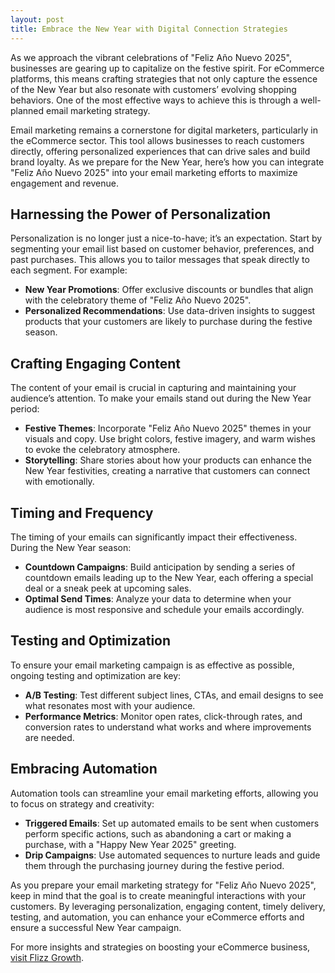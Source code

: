 ```yaml
---
layout: post
title: Embrace the New Year with Digital Connection Strategies
---
```



As we approach the vibrant celebrations of "Feliz Año Nuevo 2025", businesses are gearing up to capitalize on the festive spirit. For eCommerce platforms, this means crafting strategies that not only capture the essence of the New Year but also resonate with customers’ evolving shopping behaviors. One of the most effective ways to achieve this is through a well-planned email marketing strategy. 

Email marketing remains a cornerstone for digital marketers, particularly in the eCommerce sector. This tool allows businesses to reach customers directly, offering personalized experiences that can drive sales and build brand loyalty. As we prepare for the New Year, here’s how you can integrate "Feliz Año Nuevo 2025" into your email marketing efforts to maximize engagement and revenue.

## Harnessing the Power of Personalization

Personalization is no longer just a nice-to-have; it’s an expectation. Start by segmenting your email list based on customer behavior, preferences, and past purchases. This allows you to tailor messages that speak directly to each segment. For example:

- **New Year Promotions**: Offer exclusive discounts or bundles that align with the celebratory theme of "Feliz Año Nuevo 2025".
- **Personalized Recommendations**: Use data-driven insights to suggest products that your customers are likely to purchase during the festive season.

## Crafting Engaging Content

The content of your email is crucial in capturing and maintaining your audience’s attention. To make your emails stand out during the New Year period:

- **Festive Themes**: Incorporate "Feliz Año Nuevo 2025" themes in your visuals and copy. Use bright colors, festive imagery, and warm wishes to evoke the celebratory atmosphere.
- **Storytelling**: Share stories about how your products can enhance the New Year festivities, creating a narrative that customers can connect with emotionally.

## Timing and Frequency

The timing of your emails can significantly impact their effectiveness. During the New Year season:

- **Countdown Campaigns**: Build anticipation by sending a series of countdown emails leading up to the New Year, each offering a special deal or a sneak peek at upcoming sales.
- **Optimal Send Times**: Analyze your data to determine when your audience is most responsive and schedule your emails accordingly.

## Testing and Optimization

To ensure your email marketing campaign is as effective as possible, ongoing testing and optimization are key:

- **A/B Testing**: Test different subject lines, CTAs, and email designs to see what resonates most with your audience.
- **Performance Metrics**: Monitor open rates, click-through rates, and conversion rates to understand what works and where improvements are needed.

## Embracing Automation

Automation tools can streamline your email marketing efforts, allowing you to focus on strategy and creativity:

- **Triggered Emails**: Set up automated emails to be sent when customers perform specific actions, such as abandoning a cart or making a purchase, with a "Happy New Year 2025" greeting.
- **Drip Campaigns**: Use automated sequences to nurture leads and guide them through the purchasing journey during the festive period.

As you prepare your email marketing strategy for "Feliz Año Nuevo 2025", keep in mind that the goal is to create meaningful interactions with your customers. By leveraging personalization, engaging content, timely delivery, testing, and automation, you can enhance your eCommerce efforts and ensure a successful New Year campaign.

For more insights and strategies on boosting your eCommerce business, [visit Flizz Growth](https://flizzgrowth.com).